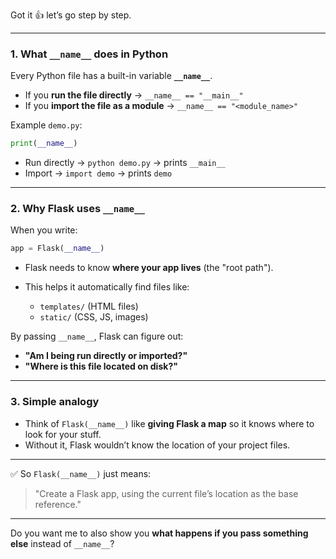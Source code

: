Got it 👍 let’s go step by step.

---

### 1. What `__name__` does in Python

Every Python file has a built-in variable **`__name__`**.

* If you **run the file directly** → `__name__ == "__main__"`
* If you **import the file as a module** → `__name__ == "<module_name>"`

Example `demo.py`:

```python
print(__name__)
```

* Run directly → `python demo.py` → prints `__main__`
* Import → `import demo` → prints `demo`

---

### 2. Why Flask uses `__name__`

When you write:

```python
app = Flask(__name__)
```

* Flask needs to know **where your app lives** (the "root path").
* This helps it automatically find files like:

  * `templates/` (HTML files)
  * `static/` (CSS, JS, images)

By passing `__name__`, Flask can figure out:

* **"Am I being run directly or imported?"**
* **"Where is this file located on disk?"**

---

### 3. Simple analogy

* Think of `Flask(__name__)` like **giving Flask a map** so it knows where to look for your stuff.
* Without it, Flask wouldn’t know the location of your project files.

---

✅ So `Flask(__name__)` just means:

> "Create a Flask app, using the current file’s location as the base reference."

---

Do you want me to also show you **what happens if you pass something else** instead of `__name__`?

